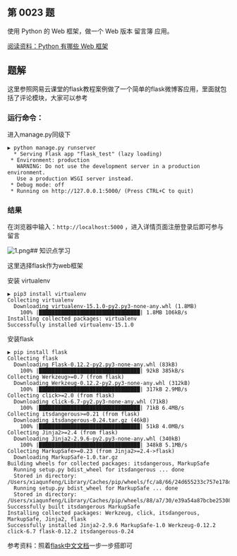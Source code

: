 ## 第 0023 题

使用 Python 的 Web 框架，做一个 Web 版本 留言簿 应用。

[阅读资料：Python 有哪些 Web 框架](http://v2ex.com/t/151643#reply53)


## 题解
这里参照网易云课堂的flask教程案例做了一个简单的flask微博客应用，里面就包括了评论模块，大家可以参考
### 运行命令：
进入manage.py同级下

```
▶ python manage.py runserver
  * Serving Flask app "flask_test" (lazy loading)
 * Environment: production
   WARNING: Do not use the development server in a production environment.
   Use a production WSGI server instead.
 * Debug mode: off
 * Running on http://127.0.0.1:5000/ (Press CTRL+C to quit)

```

### 结果

在浏览器中输入：`http://localhost:5000` ，进入详情页面注册登录后即可参与留言

![1.png](https://upload-images.jianshu.io/upload_images/7415868-dcbe9326f4026b02.png?imageMogr2/auto-orient/strip%7CimageView2/2/w/1240)## 知识点学习

这里选择flask作为web框架

安装 virtualenv

```
▶ pip3 install virtualenv
Collecting virtualenv
  Downloading virtualenv-15.1.0-py2.py3-none-any.whl (1.8MB)
    100% |████████████████████████████████| 1.8MB 106kB/s
Installing collected packages: virtualenv
Successfully installed virtualenv-15.1.0
```

安装flask

```
▶ pip install flask
Collecting flask
  Downloading Flask-0.12.2-py2.py3-none-any.whl (83kB)
    100% |████████████████████████████████| 92kB 385kB/s
Collecting Werkzeug>=0.7 (from flask)
  Downloading Werkzeug-0.12.2-py2.py3-none-any.whl (312kB)
    100% |████████████████████████████████| 317kB 2.9MB/s
Collecting click>=2.0 (from flask)
  Downloading click-6.7-py2.py3-none-any.whl (71kB)
    100% |████████████████████████████████| 71kB 6.4MB/s
Collecting itsdangerous>=0.21 (from flask)
  Downloading itsdangerous-0.24.tar.gz (46kB)
    100% |████████████████████████████████| 51kB 4.0MB/s
Collecting Jinja2>=2.4 (from flask)
  Downloading Jinja2-2.9.6-py2.py3-none-any.whl (340kB)
    100% |████████████████████████████████| 348kB 5.1MB/s
Collecting MarkupSafe>=0.23 (from Jinja2>=2.4->flask)
  Downloading MarkupSafe-1.0.tar.gz
Building wheels for collected packages: itsdangerous, MarkupSafe
  Running setup.py bdist_wheel for itsdangerous ... done
  Stored in directory: /Users/xiaqunfeng/Library/Caches/pip/wheels/fc/a8/66/24d655233c757e178d45dea2de22a04c6d92766abfb741129a
  Running setup.py bdist_wheel for MarkupSafe ... done
  Stored in directory: /Users/xiaqunfeng/Library/Caches/pip/wheels/88/a7/30/e39a54a87bcbe25308fa3ca64e8ddc75d9b3e5afa21ee32d57
Successfully built itsdangerous MarkupSafe
Installing collected packages: Werkzeug, click, itsdangerous, MarkupSafe, Jinja2, flask
Successfully installed Jinja2-2.9.6 MarkupSafe-1.0 Werkzeug-0.12.2 click-6.7 flask-0.12.2 itsdangerous-0.24
```

参考资料：照着[flask中文文档](http://docs.jinkan.org/docs/flask/tutorial/introduction.html)一步一步搭即可